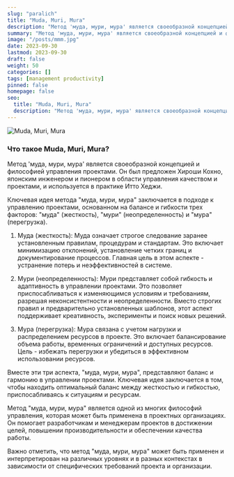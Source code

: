 ```yaml
---
slug: "paralich"
title: "Muda, Muri, Mura"
description: "Метод 'муда, мури, мура' является своеобразной концепцией и философией управления проектами. Он был предложен Хироши Кохно, японским инженером и пионером в области управления качеством и проектами, и используется в практике Итто Хеджи."
summary: "Метод 'муда, мури, мура' является своеобразной концепцией и философией управления проектами. Он был предложен Хироши Кохно, японским инженером и пионером в области управления качеством и проектами, и используется в практике Итто Хеджи."
image: "/posts/mmm.jpg"
date: 2023-09-30
lastmod: 2023-09-30
draft: false
weight: 50
categories: []
tags: [management productivity]
pinned: false
homepage: false
seo:
  title: "Muda, Muri, Mura"
  description: "Метод 'муда, мури, мура' является своеобразной концепцией и философией управления проектами. Он был предложен Хироши Кохно, японским инженером и пионером в области управления качеством и проектами, и используется в практике Итто Хеджи."
---
```


![Muda, Muri, Mura](/posts/mmm.jpg "Muda, Muri, Mura")

### Что такое Muda, Muri, Mura?
Метод 'муда, мури, мура' является своеобразной концепцией и философией управления проектами. Он был предложен Хироши Кохно, японским инженером и пионером в области управления качеством и проектами, и используется в практике Итто Хеджи.

Ключевая идея метода "муда, мури, мура" заключается в подходе к управлению проектами, основанном на балансе и гибкости трех факторов: "муда" (жесткость), "мури" (неопределенность) и "мура" (перегрузка).

1. Муда (жесткость): Муда означает строгое следование заранее установленным правилам, процедурам и стандартам. Это включает минимизацию отклонений, установление четких границ и документирование процессов. Главная цель в этом аспекте - устранение потерь и неэффективностей в системе.

2. Мури (неопределенность): Мури представляет собой гибкость и адаптивность в управлении проектами. Это позволяет приспосабливаться к изменяющимся условиям и требованиям, разрешая неконсистентности и неопределенности. Вместо строгих правил и предварительно установленных шаблонов, этот аспект поддерживает креативность, эксперименты и поиск новых решений.

3. Мура (перегрузка): Мура связана с учетом нагрузки и распределением ресурсов в проекте. Это включает балансирование объема работы, временных ограничений и доступных ресурсов. Цель - избежать перегрузки и убедиться в эффективном использовании ресурсов.

Вместе эти три аспекта, "муда, мури, мура", представляют баланс и гармонию в управлении проектами. Ключевая идея заключается в том, чтобы находить оптимальный баланс между жесткостью и гибкостью, приспосабливаясь к ситуациям и ресурсам.

Метод "муда, мури, мура" является одной из многих философий управления, которая может быть применена в проектных организациях. Он помогает разработчикам и менеджерам проектов в достижении целей, повышении производительности и обеспечении качества работы.

Важно отметить, что метод "муда, мури, мура" может быть применен и интерпретирован на различных уровнях и в разных контекстах в зависимости от специфических требований проекта и организации.

